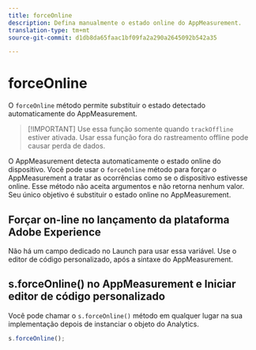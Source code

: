 ```yaml
---
title: forceOnline
description: Defina manualmente o estado online do AppMeasurement.
translation-type: tm+mt
source-git-commit: d1db8da65faac1bf09fa2a290a2645092b542a35

---
```



# forceOnline

O `forceOnline` método permite substituir o estado detectado automaticamente do AppMeasurement.

> [!IMPORTANT] Use essa função somente quando `trackOffline` estiver ativada. Usar essa função fora do rastreamento offline pode causar perda de dados.

O AppMeasurement detecta automaticamente o estado online do dispositivo. Você pode usar o `forceOnline` método para forçar o AppMeasurement a tratar as ocorrências como se o dispositivo estivesse online. Esse método não aceita argumentos e não retorna nenhum valor. Seu único objetivo é substituir o estado online no AppMeasurement.

## Forçar on-line no lançamento da plataforma Adobe Experience

Não há um campo dedicado no Launch para usar essa variável. Use o editor de código personalizado, após a sintaxe do AppMeasurement.

## s.forceOnline() no AppMeasurement e Iniciar editor de código personalizado

Você pode chamar o `s.forceOnline()` método em qualquer lugar na sua implementação depois de instanciar o objeto do Analytics.

```js
s.forceOnline();
```
